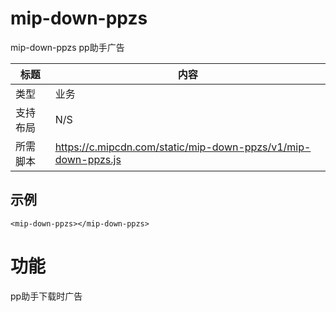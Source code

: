 ﻿# mip-down-ppzs

mip-down-ppzs pp助手广告

标题|内容
----|----
类型|业务
支持布局|N/S
所需脚本|https://c.mipcdn.com/static/mip-down-ppzs/v1/mip-down-ppzs.js

## 示例

```
<mip-down-ppzs></mip-down-ppzs>
```

# 功能
pp助手下载时广告

